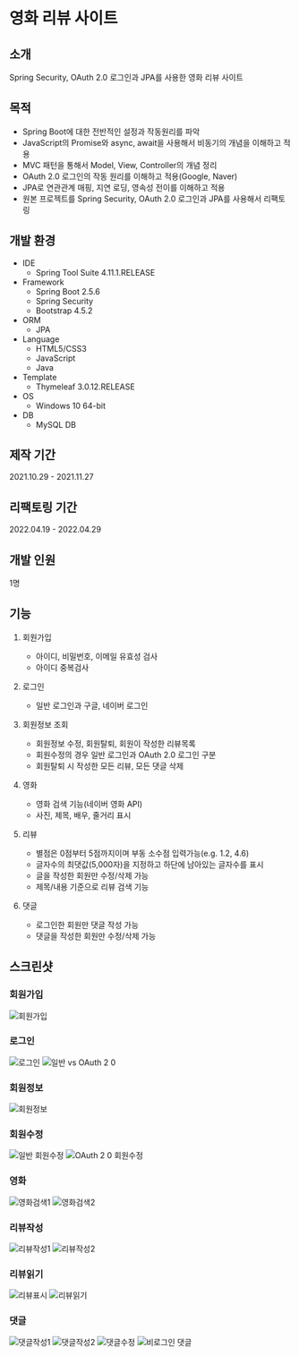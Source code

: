 # 영화 리뷰 사이트

## 소개
Spring Security, OAuth 2.0 로그인과 JPA를 사용한 영화 리뷰 사이트

## 목적
* Spring Boot에 대한 전반적인 설정과 작동원리를 파악
* JavaScript의 Promise와 async, await을 사용해서 비동기의 개념을 이해하고 적용
* MVC 패턴을 통해서 Model, View, Controller의 개념 정리
* OAuth 2.0 로그인의 작동 원리를 이해하고 적용(Google, Naver)
* JPA로 연관관계 매핑, 지연 로딩, 영속성 전이를 이해하고 적용
* 원본 프로젝트를 Spring Security, OAuth 2.0 로그인과 JPA를 사용해서 리팩토링

## 개발 환경
* IDE
  * Spring Tool Suite 4.11.1.RELEASE
* Framework
  * Spring Boot 2.5.6
  * Spring Security
  * Bootstrap 4.5.2 
* ORM
  * JPA
* Language
  * HTML5/CSS3
  * JavaScript
  * Java
* Template
  * Thymeleaf 3.0.12.RELEASE
* OS
  * Windows 10 64-bit
* DB
  * MySQL DB

## 제작 기간
2021.10.29 - 2021.11.27

## 리팩토링 기간
2022.04.19 - 2022.04.29

## 개발 인원
1명

## 기능
1. 회원가입
   * 아이디, 비밀번호, 이메일 유효성 검사
   * 아이디 중복검사

2. 로그인
   * 일반 로그인과 구글, 네이버 로그인
   
3. 회원정보 조회
   * 회원정보 수정, 회원탈퇴, 회원이 작성한 리뷰목록
   * 회원수정의 경우 일반 로그인과 OAuth 2.0 로그인 구분
   * 회원탈퇴 시 작성한 모든 리뷰, 모든 댓글 삭제

4. 영화
   * 영화 검색 기능(네이버 영화 API)
   * 사진, 제목, 배우, 줄거리 표시

5. 리뷰
   * 별점은 0점부터 5점까지이며 부동 소수점 입력가능(e.g. 1.2, 4.6)
   * 글자수의 최댓값(5,000자)을 지정하고 하단에 남아있는 글자수를 표시
   * 글을 작성한 회원만 수정/삭제 가능
   * 제목/내용 기준으로 리뷰 검색 기능

6. 댓글
   * 로그인한 회원만 댓글 작성 가능
   * 댓글을 작성한 회원만 수정/삭제 가능

## 스크린샷

### 회원가입
![회원가입](https://user-images.githubusercontent.com/79137839/166198369-e5630fbf-1119-4bba-9ccc-b6cfb2e54cf4.PNG)

### 로그인
![로그인](https://user-images.githubusercontent.com/79137839/166198383-554587fe-d353-42e6-ac80-ecf6444812d2.PNG)
![일반 vs  OAuth 2 0](https://user-images.githubusercontent.com/79137839/166198478-b888d72e-88c1-4b3c-afda-10ad07483098.PNG)

### 회원정보
![회원정보](https://user-images.githubusercontent.com/79137839/166198426-10ccbfe4-fa0e-4a18-8b82-b8680eea77ec.PNG)

### 회원수정
![일반 회원수정](https://user-images.githubusercontent.com/79137839/166198501-390d5049-08a7-4564-ae91-83449ceed14f.PNG)
![OAuth 2 0 회원수정](https://user-images.githubusercontent.com/79137839/166198518-a0dd699e-4e4f-4c6f-a45c-f95cff112859.jpg)

### 영화
![영화검색1](https://user-images.githubusercontent.com/79137839/166198575-2a18c5d3-74a3-4a24-b112-54f9844a5ec6.PNG)
![영화검색2](https://user-images.githubusercontent.com/79137839/166198583-a3f67090-96f1-4942-aac2-cb23448fbb86.PNG)

### 리뷰작성
![리뷰작성1](https://user-images.githubusercontent.com/79137839/166198618-0fced4e9-a34a-4a60-82b7-bf5e3e4527e2.PNG)
![리뷰작성2](https://user-images.githubusercontent.com/79137839/166198628-d4a95901-e09f-4090-a373-e8e740d97b05.PNG)

### 리뷰읽기
![리뷰표시](https://user-images.githubusercontent.com/79137839/166198807-dbb4e59e-eb61-493d-9b57-21429c1b6f27.jpg)
![리뷰읽기](https://user-images.githubusercontent.com/79137839/166198651-69140fde-0922-499a-96d2-616d05780a6d.PNG)

### 댓글
![댓글작성1](https://user-images.githubusercontent.com/79137839/166198702-9a684235-cf49-4be0-8fbc-ed6779e0e805.PNG)
![댓글작성2](https://user-images.githubusercontent.com/79137839/166198707-f7f7c089-c02f-4943-b840-b47b6356d0cc.PNG)
![댓글수정](https://user-images.githubusercontent.com/79137839/166198741-d6b294f8-f697-4a91-9d11-4017ffcb51e5.jpg)
![비로그인 댓글](https://user-images.githubusercontent.com/79137839/166198752-5cf02fbe-730e-4168-877f-639b500fb9bb.jpg)





